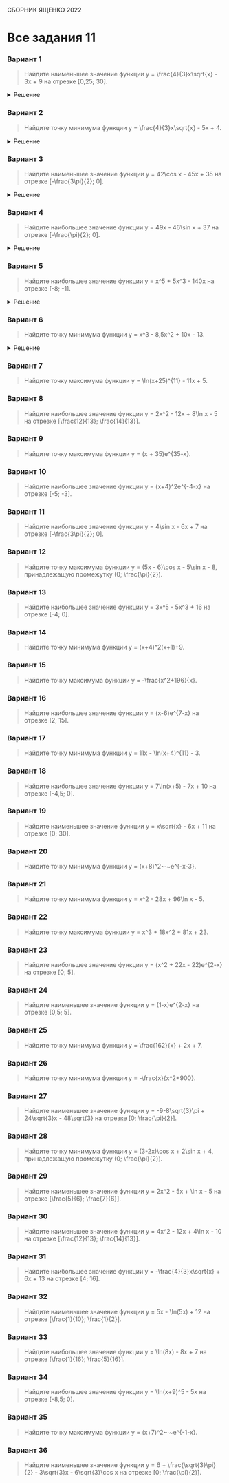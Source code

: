 <span class="space" onclick="loadURL('math//ege//2022//yashchenko//README')">СБОРНИК ЯЩЕНКО 2022</span>

# Все задания 11

### Вариант 1
> Найдите наименьшее значение функции <span class="katex">y = \frac{4}{3}x\sqrt{x} - 3x + 9</span> на отрезке <span class="katex">[0,25; 30]</span>.
<details><summary>Решение</summary>
<img src="https://raw.githubusercontent.com/BlueRect/egelib-content/main/img/Document%2028_21.jpg">
<b>Ответ:</b> 6,75.
</details>

### Вариант 2
> Найдите точку минимума функции <span class="katex">y = \frac{4}{3}x\sqrt{x} - 5x + 4</span>.
<details><summary>Решение</summary>
<img src="https://raw.githubusercontent.com/BlueRect/egelib-content/main/img/Document%2028_22.jpg">
<b>Ответ:</b> 6,75.
</details>

### Вариант 3
> Найдите наименьшее значение функции <span class="katex">y = 42\cos x - 45x + 35</span> на отрезке <span class="katex">[-\frac{3\pi}{2}; 0]</span>.
<details><summary>Решение</summary>
<img src="https://raw.githubusercontent.com/BlueRect/egelib-content/main/img/Document%2028_23.jpg">
<b>Ответ:</b> 77.
</details>

### Вариант 4
> Найдите наибольшее значение функции <span class="katex">y = 49x - 46\sin x + 37</span> на отрезке <span class="katex">[-\frac{\pi}{2}; 0]</span>.
<details><summary>Решение</summary>
<img src="https://raw.githubusercontent.com/BlueRect/egelib-content/main/img/Document%2028_24.jpg">
<b>Ответ:</b> 37.
</details>

### Вариант 5
> Найдите наибольшее значение функции <span class="katex">y = x^5 + 5x^3 - 140x</span> на отрезке <span class="katex">[-8; -1]</span>.
<details><summary>Решение</summary>
<img src="https://raw.githubusercontent.com/BlueRect/egelib-content/main/img/Document%2028_25.jpg">
<b>Ответ:</b> 208.
</details>

### Вариант 6
> Найдите точку минимума функции <span class="katex">y = x^3 - 8,5x^2 + 10x - 13</span>.
<details><summary>Решение</summary>
<img src="https://raw.githubusercontent.com/BlueRect/egelib-content/main/img/Document%2028_26.jpg">
<b>Ответ:</b> 5.
</details>

### Вариант 7
> Найдите точку максимума функции <span class="katex">y = \ln(x+25)^{11} - 11x + 5</span>.

### Вариант 8
> Найдите наибольшее значение функции <span class="katex">y = 2x^2 - 12x + 8\ln x - 5</span> на отрезке <span class="katex">[\frac{12}{13}; \frac{14}{13}]</span>.

### Вариант 9
> Найдите точку максимума функции <span class="katex">y = (x + 35)e^{35-x}</span>.

### Вариант 10
> Найдите наибольшее значение функции <span class="katex">y = (x+4)^2e^{-4-x}</span> на отрезке <span class="katex">[-5; -3]</span>.

### Вариант 11
> Найдите наибольшее значение функции <span class="katex">y = 4\sin x - 6x + 7</span> на отрезке <span class="katex">[-\frac{3\pi}{2}; 0]</span>.

### Вариант 12
> Найдите точку максимума функции <span class="katex">y = (5x - 6)\cos x - 5\sin x - 8</span>, принадлежащую промежутку <span class="katex">(0; \frac{\pi}{2})</span>.

### Вариант 13
> Найдите наибольшее значение функции <span class="katex">y = 3x^5 - 5x^3 + 16</span> на отрезке <span class="katex">[-4; 0]</span>.

### Вариант 14
> Найдите точку минимума функции <span class="katex">y = (x+4)^2(x+1)+9</span>.

### Вариант 15
> Найдите точку максимума функции <span class="katex">y = -\frac{x^2+196}{x}</span>.

### Вариант 16
> Найдите наибольшее значение функции <span class="katex">y = (x-6)e^{7-x}</span> на отрезке <span class="katex">[2; 15]</span>.

### Вариант 17
> Найдите точку минимума функции <span class="katex">y = 11x - \ln(x+4)^{11} - 3</span>.

### Вариант 18
> Найдите наибольшее значение функции <span class="katex">y = 7\ln(x+5) - 7x + 10</span> на отрезке <span class="katex">[-4,5; 0]</span>.

### Вариант 19
> Найдите наименьшее значение функции <span class="katex">y = x\sqrt{x} - 6x + 11</span> на отрезке <span class="katex">[0; 30]</span>.

### Вариант 20
> Найдите точку минимума функции <span class="katex">y = (x+8)^2~·~e^{-x-3}</span>.

### Вариант 21
> Найдите точку минимума функции <span class="katex">y = x^2 - 28x + 96\ln x - 5</span>.

### Вариант 22
> Найдите точку максимума функции <span class="katex">y = x^3 + 18x^2 + 81x + 23</span>.

### Вариант 23
> Найдите наибольшее значение функции <span class="katex">y = (x^2 + 22x - 22)e^{2-x}</span> на отрезке <span class="katex">[0; 5]</span>.

### Вариант 24
> Найдите наименьшее значение функции <span class="katex">y = (1-x)e^{2-x}</span> на отрезке <span class="katex">[0,5; 5]</span>.

### Вариант 25
> Найдите точку минимума функции <span class="katex">y = \frac{162}{x} + 2x + 7</span>.

### Вариант 26
> Найдите точку минимума функции <span class="katex">y = -\frac{x}{x^2+900}</span>.

### Вариант 27
> Найдите наименьшее значение функции <span class="katex">y = -9-8\sqrt{3}\pi + 24\sqrt{3}x - 48\sqrt{3}</span> на отрезке <span class="katex">[0; \frac{\pi}{2}]</span>.

### Вариант 28
> Найдите точку минимума функции <span class="katex">y = (3-2x)\cos x + 2\sin x + 4</span>, принадлежащую промежутку <span class="katex">(0; \frac{\pi}{2})</span>.

### Вариант 29
> Найдите наименьшее значение функции <span class="katex">y = 2x^2 - 5x + \ln x - 5</span> на отрезке <span class="katex">[\frac{5}{6}; \frac{7}{6}]</span>.

### Вариант 30
> Найдите наименьшее значение функции <span class="katex">y = 4x^2 - 12x + 4\ln x - 10</span> на отрезке <span class="katex">[\frac{12}{13}; \frac{14}{13}]</span>.

### Вариант 31
> Найдите наибольшее значение функции <span class="katex">y = -\frac{4}{3}x\sqrt{x} + 6x + 13</span> на отрезке <span class="katex">[4; 16]</span>.

### Вариант 32
> Найдите наименьшее значение функции <span class="katex">y = 5x - \ln(5x) + 12</span> на отрезке <span class="katex">[\frac{1}{10}; \frac{1}{2}]</span>.

### Вариант 33
> Найдите наибольшее значение функции <span class="katex">y = \ln(8x) - 8x + 7</span> на отрезке <span class="katex">[\frac{1}{16}; \frac{5}{16}]</span>.

### Вариант 34
> Найдите наибольшее значение функции <span class="katex">y = \ln(x+9)^5 - 5x</span> на отрезке <span class="katex">[-8,5; 0]</span>.

### Вариант 35
> Найдите точку максимума функции <span class="katex">y = (x+7)^2~·~e^{-1-x}</span>.

### Вариант 36
> Найдите наименьшее значение функции <span class="katex">y = 6 + \frac{\sqrt{3}\pi}{2} - 3\sqrt{3}x - 6\sqrt{3}\cos x</span> на отрезке <span class="katex">[0; \frac{\pi}{2}]</span>.

